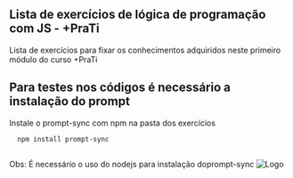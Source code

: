 ## Lista de exercícios de lógica de programação com JS - +PraTi

Lista de exercícios para fixar os conhecimentos adquiridos neste primeiro módulo do curso +PraTi


## Para testes nos códigos é necessário a instalação do prompt

Instale o prompt-sync com npm na pasta dos exercícios

```bash
  npm install prompt-sync
  
```

Obs: É necessário o uso do nodejs para instalação doprompt-sync
![Logo](https://www.maisprati.com.br/wp-content/uploads/2020/06/logo_azul.png)
